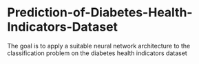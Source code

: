 # Prediction-of-Diabetes-Health-Indicators-Dataset
The goal is to apply a suitable neural network architecture to the classification problem on the diabetes health indicators dataset
